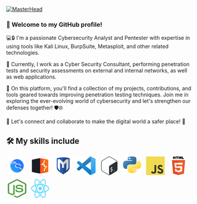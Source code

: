[![MasterHead](assets/banner.png)](https://github.com/MachadoOtto/MachadoOtto)

### 👋 Welcome to my GitHub profile! 

💻🔒 I'm a passionate Cybersecurity Analyst and Pentester with expertise in using tools like Kali Linux, BurpSuite, Metasploit, and other related technologies.

🔭 Currently, I work as a Cyber Security Consultant, performing penetration tests and security assessments on external and internal networks, as well as web applications.

🚀 On this platform, you'll find a collection of my projects, contributions, and tools geared towards improving penetration testing techniques. Join me in exploring the ever-evolving world of cybersecurity and let's strengthen our defenses together! 🛡️🌐

🌟 Let's connect and collaborate to make the digital world a safer place! 🤝

## 🛠 My skills include
<p align="left">
    <img title="KaliLinux" alt="KaliLinux" src="https://raw.githubusercontent.com/MachadoOtto/MachadoOtto/master/assets/kali.png" width="50" height="50" style="vertical-align:down; margin:4px"/>
    <img title="BurpSuite" alt="BurpSuite" src="https://raw.githubusercontent.com/MachadoOtto/MachadoOtto/master/assets/burpsuite.svg" width="50" height="50" style="vertical-align:down; margin:4px"/>
    <img title="Metasploit" alt="Metasploit" src="https://raw.githubusercontent.com/MachadoOtto/MachadoOtto/master/assets/metasploit.svg" width="50" height="50" style="vertical-align:down; margin:4px"/>
    <img title="VSCode" alt="VSCode" src="https://raw.githubusercontent.com/MachadoOtto/MachadoOtto/master/assets/vscode.png" width="50" height="50" style="vertical-align:down; margin:4px"/>
    <img title="Bash" alt="Bash" src="https://raw.githubusercontent.com/MachadoOtto/MachadoOtto/master/assets/bash.png" width="50" height="50" style="vertical-align:down; margin:4px"/>
    <img title="Python" alt="Python" src="https://raw.githubusercontent.com/MachadoOtto/MachadoOtto/master/assets/python.png" width="50" height="50" style="vertical-align:down; margin:4px"/>
    <img title="JavaScript" alt="JavaScript" src="https://raw.githubusercontent.com/MachadoOtto/MachadoOtto/master/assets/javascript.png" width="50" height="50" style="vertical-align:down; margin:4px"/>
    <img title="HTML" alt="HTML" src="https://raw.githubusercontent.com/MachadoOtto/MachadoOtto/master/assets/html.png" width="50" height="50" style="vertical-align:down; margin:4px"/>
    <img title="NodeJS" alt="NodeJS" src="https://raw.githubusercontent.com/MachadoOtto/MachadoOtto/master/assets/nodejs.png" width="50" height="50" style="vertical-align:down; margin:4px"/>
    <img title="React" alt="React" src="https://raw.githubusercontent.com/MachadoOtto/MachadoOtto/master/assets/react.png" width="50" height="50" style="vertical-align:down; margin:4px"/>
</p>

	